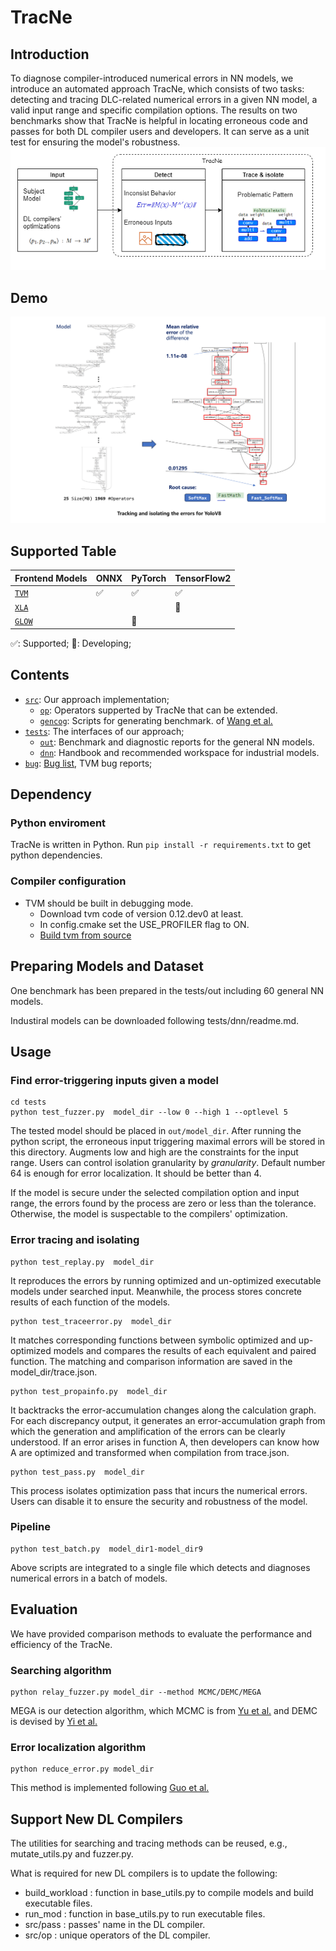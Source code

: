 # TracNe

## Introduction

To diagnose compiler-introduced numerical errors in NN models, we introduce an automated approach TracNe, which consists of two tasks: detecting and tracing DLC-related numerical errors in a given NN model, a valid input range and specific compilation options. The results on two benchmarks show that TracNe is helpful in locating erroneous code and passes for both DL compiler users and developers. It can serve as a unit test for ensuring the model's robustness.
![img](./intro.png)
## Demo
![img](./demo.png)
## Supported Table
| Frontend Models |     ONNX |PyTorch   |   TensorFlow2    |
| ------------ | ------------------------------------ | ----------------------------------------------- | ---------------------------------------------- |
| [`TVM`](https://github.com/apache/tvm)      | ✅                                    | ✅                                               | ✅                                              |
| [`XLA`](https://www.tensorflow.org/xla)  |                                   |                                                 |     🔨                                             | 
| [`GLOW`](https://pytorch.org/docs/stable/jit.html)      |                                    | 🔨                                               

✅: Supported; 🔨: Developing;
## Contents



* [`src`](src): Our approach implementation;
  * [`op`](src/op): Operators supperted by TracNe that can be extended.
  * [`gencog`](src/gencog): Scripts for generating benchmark.
  of [Wang et al.](https://ieeexplore.ieee.org/document/9401995/)
* [`tests`](tests): The interfaces of our approach;
  * [`out`](tests/out): Benchmark and diagnostic reports for the general NN models.
  * [`dnn`](tests/dnn): Handbook and recommended workspace for industrial models.
* [`bug`](bug): [Bug list](bug/pr02.py), TVM bug reports;

## Dependency

###  Python enviroment
TracNe is written in Python. Run `pip install -r requirements.txt` to get python dependencies. 
###  Compiler configuration
* TVM should be built in debugging mode. 
  * Download tvm code of version 0.12.dev0 at least.
  * In config.cmake set the USE_PROFILER flag to ON.
  * [Build tvm from source](https://tvm.apache.org/docs/install/from_source.html#developers-get-source-from-github)
  

## Preparing Models and Dataset

One benchmark has been prepared in the tests/out including 60 general NN models.

Industiral models can be downloaded following tests/dnn/readme.md.

## Usage

### Find error-triggering inputs given a model

```shell
cd tests
python test_fuzzer.py  model_dir --low 0 --high 1 --optlevel 5
```

The tested model should be placed in `out/model_dir`. After running the python script, the erroneous input triggering maximal errors will be stored in this directory. Augments low and high are the constraints for the input range. Users can control isolation granularity by $granularity$. Default number 64 is enough for error localization. It should be better than 4. 

If the model is secure under the selected compilation option and input range, the errors found by the process are zero or less than the tolerance. Otherwise, the model is suspectable to the compilers' optimization.


### Error tracing and isolating

```shell
python test_replay.py  model_dir
```

It reproduces the errors by running optimized and un-optimized executable models under searched input. Meanwhile, the process stores concrete results of each function of the models.

```shell
python test_traceerror.py  model_dir
```

It matches corresponding functions between symbolic optimized and up-optimized models and compares the results of each equivalent and paired function. The matching and comparison information are saved in the model_dir/trace.json.

```shell
python test_propainfo.py  model_dir
```

It backtracks the error-accumulation changes along the calculation graph. For each discrepancy output, it generates an error-accumulation graph from which the generation and amplification of the errors can be clearly understood. If an error arises in function A, then developers can know how A are optimized and transformed when compilation from trace.json.

```shell
python test_pass.py  model_dir
```

This process isolates optimization pass that incurs the numerical errors. Users can disable it to ensure the security and robustness of the model.

### Pipeline

```shell
python test_batch.py  model_dir1-model_dir9
```

Above scripts are integrated to a single file which detects and diagnoses numerical errors in a batch of models.
## Evaluation

We have provided comparison methods to evaluate the performance and efficiency of the TracNe.

### Searching algorithm


```shell
python relay_fuzzer.py model_dir --method MCMC/DEMC/MEGA 
```

MEGA is our detection algorithm, which MCMC is from [Yu et al.](https://ieeexplore.ieee.org/document/10123640/) and DEMC is devised by [Yi et al.](https://doi.org/10.1145/3290369)

### Error localization algorithm

```shell
python reduce_error.py model_dir
```

This method is implemented following [Guo et al.](https://ieeexplore.ieee.org/document/9355325)




## Support New DL Compilers

The utilities for searching and tracing methods can be reused, e.g., mutate_utils.py and fuzzer.py. 

What is required for new DL compilers is to update the following:
* build_workload : function in base_utils.py to compile models and build executable files.
* run_mod : function in base_utils.py to run executable files.
* src/pass : passes' name in the DL compiler.
* src/op : unique operators of the DL compiler.